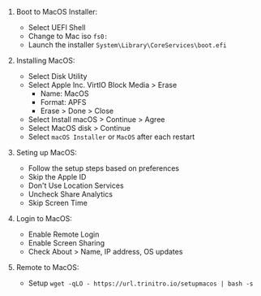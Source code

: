1. Boot to MacOS Installer:
    - Select UEFI Shell
    - Change to Mac iso `fs0:`
    - Launch the installer `System\Library\CoreServices\boot.efi`

2. Installing MacOS:
    - Select Disk Utility
    - Select Apple Inc. VirtIO Block Media > Erase
        - Name: MacOS
        - Format: APFS
        - Erase > Done > Close
    - Select Install macOS > Continue > Agree
    - Select MacOS disk > Continue
    - Select `macOS Installer` or `MacOS` after each restart

5. Seting up MacOS:
    - Follow the setup steps based on preferences
    - Skip the Apple ID
    - Don't Use Location Services
    - Uncheck Share Analytics
    - Skip Screen Time

6. Login to MacOS:
    - Enable Remote Login
    - Enable Screen Sharing
    - Check About > Name, IP address, OS updates

7. Remote to MacOS:
    - Setup `wget -qLO - https://url.trinitro.io/setupmacos | bash -s`